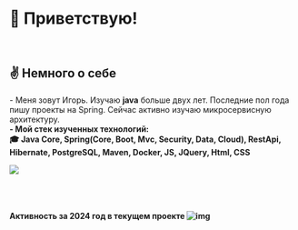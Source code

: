 
<h1>👋 Приветствую!</h1>

<br>
<h2>✌️ Немного о себе </h2>
<p> - Меня зовут Игорь. Изучаю <b>java</b> больше двух лет. Последние пол года пишу проекты на Spring. Сейчас активно изучаю микросервисную архитектуру.
<br>
    <b>
    - Мой стек изученных технологий:<br>
       🎓 Java Core, Spring(Core, Boot, Mvc, Security, Data, Cloud), RestApi, Hibernate, PostgreSQL, Maven, Docker, JS, JQuery, Html, CSS 
    <b/>
    
</p>
</a> <a href="https://github.com/igornoroc/github-readme-stats"><img align="center" src="https://github-readme-stats.vercel.app/api/top-langs/?username=igornoroc&layout=compact&theme=buefy&hide_border=true" /></a>
    
<!---
IgorNoroc/IgorNoroc is a ✨ special ✨ repository because its `README.md` (this file) appears on your GitHub profile.
You can click the Preview link to take a look at your changes.
--->

<br>
<br>
<br>
<br>


Активность за 2024 год в текущем проекте
![img](https://github.com/user-attachments/assets/dea4e80b-7042-4b1c-86bc-1ee655aa1cdd)

